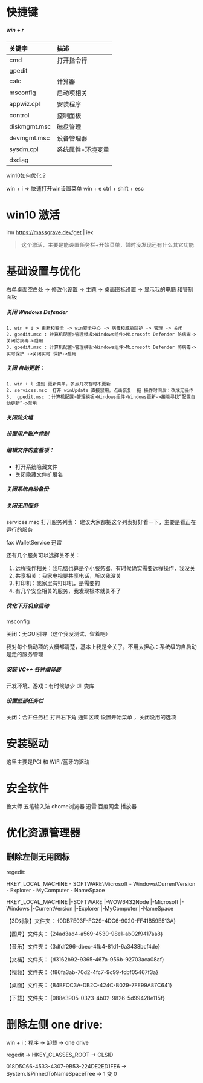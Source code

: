 
# 快捷键


##### win + r

| 关键字          | 描述        |
| :----------- | :-------- |
| cmd          | 打开指令行     |
| gpedit       |           |
| calc         | 计算器       |
| msconfig     | 启动项相关     |
| appwiz.cpl   | 安装程序      |
| control      | 控制面板      |
| diskmgmt.msc | 磁盘管理      |
| devmgmt.msc  | 设备管理器     |
| sysdm.cpl    | 系统属性-环境变量 |
| dxdiag       |           |

win10如何优化？



win + i =>  快速打开win设置菜单
win + e 
ctrl + shift + esc

# win10 激活 
irm https://massgrave.dev/get | iex

>这个激活，主要是能设置任务栏+开始菜单，暂时没发现还有什么其它功能
# 基础设置与优化


右单桌面空白处  -> 修改化设置  -> 主题  -> 桌面图标设置 -> 显示我的电脑 和管制面板

##### 关闭  Windows Defender 
	1. win + i > 更新和安全 -> win安全中心 -> 病毒和威胁防护 -> 管理 -> 关闭
	2. gpedit.msc : 计算机配置>管理模板>Windows组件>Microsoft Defender 防病毒->关闭防病毒->启用
	3. gpedit.msc : 计算机配置>管理模板>Windows组件>Microsoft Defender 防病毒->实时保护 ->关闭实时 保护->启用

##### 关闭 自动更新：
	1. win + l 进到 更新菜单，多点几次暂时不更新
	2. services.msc  打开 winUpdate 直接禁用。点击恢复  把 操作时间后：改成无操作
	3.  gpedit.msc ：计算机配置>管理模板>Windows组件>Windows更新->接着寻找“配置自动更新”->禁用

##### 关闭防火墙

##### 设置用户账户控制

##### 编辑文件的查看项：
- 打开系统隐藏文件
- 关闭隐藏文件扩展名

##### 关闭系统自动备份

##### 关闭无用服务

services.msg 打开服务列表：
建议大家都把这个列表好好看一下，主要是看正在运行的服务


fax
WalletService
迅雷

还有几个服务可以选择关不关：
1. 远程操作相关：我电脑也算是个小服务器，有时候确实需要远程操作，我没关
2. 共享相关：我家电视要共享电话，所以我没关
3. 打印机：我家里有打印机，是需要的
4. 有几个安全相关的服务，我发现根本就关不了



##### 优化下开机自启动

msconfig

关闭：无GUI引导（这个我没测试，留着吧）

我对每个启动项的大概都清楚，基本上我是全关了，不用太担心：系统级的自启动是走的服务管理


##### 安装 VC++ 各种编译器

开发环境、游戏：有时候缺少 dll 类库

##### 设置底部任务栏

关闭：合并任务栏
打开右下角 通知区域
设置开始菜单 ，关闭没用的选项

# 安装驱动

这里主要是PCI 和  WIFI/蓝牙的驱动

# 安全软件

鲁大师
五笔输入法
chome浏览器
迅雷
百度网盘
播放器


# 优化资源管理器

## 删除左侧无用图标 

regedit:


HKEY_LOCAL_MACHINE - SOFTWARE\Microsoft - Windows\CurrentVersion - Explorer - MyComputer - NameSpace


HKEY_LOCAL_MACHINE
|-SOFTWARE
|-WOW6432Node
|-Microsoft
|-Windows
|-CurrentVersion
|-Explorer
|-MyComputer
|-NameSpace

【3D对象】文件夹： {0DB7E03F-FC29-4DC6-9020-FF41B59E513A}

【图片】文件夹： {24ad3ad4-a569-4530-98e1-ab02f9417aa8}

【音乐】文件夹： {3dfdf296-dbec-4fb4-81d1-6a3438bcf4de}

【文档】文件夹： {d3162b92-9365-467a-956b-92703aca08af}

【视频】文件夹： {f86fa3ab-70d2-4fc7-9c99-fcbf05467f3a}

【桌面】文件夹： {B4BFCC3A-DB2C-424C-B029-7FE99A87C641}

【下载】文件夹： {088e3905-0323-4b02-9826-5d99428e115f}

# 删除左侧  one drive:

win + i：程序 -> 卸载 -> one drive 


regedit -> HKEY_CLASSES_ROOT -> CLSID

 018D5C66-4533-4307-9B53-224DE2ED1FE6 -> System.IsPinnedToNameSpaceTree -> 1 变 0


